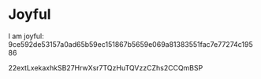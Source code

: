 # Joyful

I am joyful: 9ce592de53157a0ad65b59ec151867b5659e069a81383551fac7e77274c19586


22extLxekaxhkSB27HrwXsr7TQzHuTQVzzCZhs2CCQmBSP